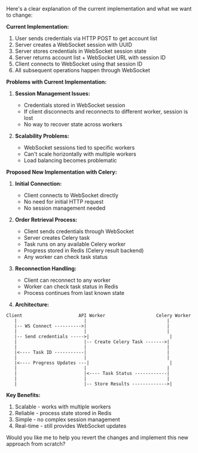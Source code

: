 Here's a clear explanation of the current implementation and what we want to change:

**Current Implementation:**
1. User sends credentials via HTTP POST to get account list
2. Server creates a WebSocket session with UUID
3. Server stores credentials in WebSocket session state
4. Server returns account list + WebSocket URL with session ID
5. Client connects to WebSocket using that session ID
6. All subsequent operations happen through WebSocket

**Problems with Current Implementation:**
1. **Session Management Issues:**
   - Credentials stored in WebSocket session
   - If client disconnects and reconnects to different worker, session is lost
   - No way to recover state across workers

2. **Scalability Problems:**
   - WebSocket sessions tied to specific workers
   - Can't scale horizontally with multiple workers
   - Load balancing becomes problematic

**Proposed New Implementation with Celery:**
1. **Initial Connection:**
   - Client connects to WebSocket directly
   - No need for initial HTTP request
   - No session management needed

2. **Order Retrieval Process:**
   - Client sends credentials through WebSocket
   - Server creates Celery task
   - Task runs on any available Celery worker
   - Progress stored in Redis (Celery result backend)
   - Any worker can check task status

3. **Reconnection Handling:**
   - Client can reconnect to any worker
   - Worker can check task status in Redis
   - Process continues from last known state

4. **Architecture:**
```
Client                     API Worker                   Celery Worker
   |                         |                              |
   |-- WS Connect ---------->|                              |
   |                         |                              |
   |-- Send credentials ----->|                              |
   |                         |-- Create Celery Task ------->|
   |                         |                              |
   |<---- Task ID -----------|                              |
   |                         |                              |
   |<---- Progress Updates ---|                              |
   |                         |                              |
   |                         |<---- Task Status ------------|
   |                         |                              |
   |                         |-- Store Results ------------->|
```

**Key Benefits:**
1. Scalable - works with multiple workers
2. Reliable - process state stored in Redis
3. Simple - no complex session management
4. Real-time - still provides WebSocket updates

Would you like me to help you revert the changes and implement this new approach from scratch?
